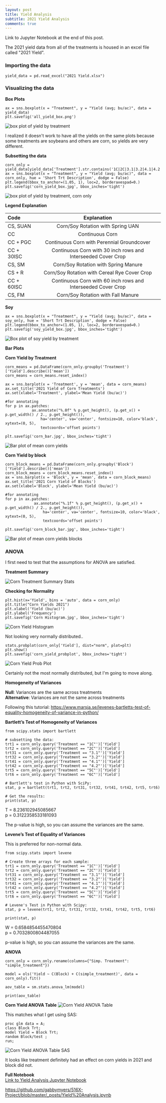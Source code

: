 ```yaml
---
layout: post
title: Yield Analysis
subtitle: 2021 Yield Analysis 
comments: true
---
```

Link to Jupyter Notebook at the end of this post.   

The 2021 yield data from all of the treatments is housed in an excel file called "2021 Yield". 

### Importing the data
~~~
yield_data = pd.read_excel("2021 Yield.xlsx")
~~~

### Visualizing the data

**Box Plots**

~~~
ax = sns.boxplot(x = "Treatment", y = "Yield (avg; bu/ac)", data = yield_data)
plt.savefig('all_yield_box.png')
~~~

![box plot of yield by treatment](https://raw.githubusercontent.com/gabbymyers/516X-Project/master/_posts/all_yield_box.png)

I realized it doesn't work to have all the yields on the same plots because some treatments are soybeans and others are corn, so yields are very different.

**Subsetting the data**
~~~
corn_only = yield_data[yield_data['Treatment'].str.contains('1C|2C|3.1|3.2|4.1|4.2|5C|6C')]
ax = sns.boxplot(x = "Treatment", y = "Yield (avg; bu/ac)", data = corn_only, hue = 'Short Trt Description', dodge = False)
plt.legend(bbox_to_anchor=(1.05, 1), loc=2, borderaxespad=0.)
plt.savefig('corn_yield_box.jpg', bbox_inches='tight')
~~~

![box plot of yield by treatment, corn only](https://raw.githubusercontent.com/gabbymyers/516X-Project/master/_posts/corn_yield_box.jpg)


**Legend Explanation** 

|Code|Explanation|
|:---|:---:|
|CS, SUAN|Corn/Soy Rotation with Spring UAN|
|CC|Continuous Corn|
|CC + PGC |Continuous Corn with Perennial Groundcover|
|CC + 30ISC |Continuous Corn with 30 inch rows and Interseeded Cover Crop|
|CS, SM|Corn/Soy Rotation with Spring Manure|
|CS + R|Corn/Soy Rotation with Cereal Rye Cover Crop|
|CC + 60ISC |Continuous Corn with 60 inch rows and Interseeded Cover Crop|
|CS, FM|Corn/Soy Rotation with Fall Manure|

**Soy**

~~~
ax = sns.boxplot(x = "Treatment", y = "Yield (avg; bu/ac)", data = soy_only, hue = 'Short Trt Description', dodge = False)
plt.legend(bbox_to_anchor=(1.05, 1), loc=2, borderaxespad=0.)
plt.savefig('soy_yield_box.jpg', bbox_inches='tight')
~~~

![Box plot of soy yield by treatment](https://raw.githubusercontent.com/gabbymyers/516X-Project/master/_posts/soy_yield_box.jpg)


**Bar Plots**

**Corn Yield by Treatment**

 ~~~
corn_means = pd.DataFrame(corn_only.groupby('Treatment')['Yield'].describe()['mean'])
corn_means = corn_means.reset_index()

ax = sns.barplot(x = 'Treatment', y = 'mean', data = corn_means)
ax.set_title('2021 Yield of Corn Treatments')
ax.set(xlabel='Treatment', ylabel='Mean Yield (bu/ac)')

#for annotating 
for p in ax.patches:
             ax.annotate("%.0f" % p.get_height(), (p.get_x() + p.get_width() / 2., p.get_height()),
                 ha='center', va='center', fontsize=10, color='black', xytext=(0, 5),
                 textcoords='offset points')
        
plt.savefig('corn_bar.jpg', bbox_inches='tight')
~~~

![Bar plot of mean corn yields](https://raw.githubusercontent.com/gabbymyers/516X-Project/master/assets/img/corn_bar.jpg)

**Corn Yield by block**
~~~
corn_block_means = pd.DataFrame(corn_only.groupby('Block')['Yield'].describe()['mean'])
corn_block_means = corn_block_means.reset_index()
ax = sns.barplot(x = 'Block', y = 'mean', data = corn_block_means)
ax.set_title('2021 Corn Yield of Blocks')
ax.set(xlabel='Block', ylabel='Mean Yield (bu/ac)')

#for annotating 
for p in ax.patches:
             ax.annotate("%.1f" % p.get_height(), (p.get_x() + p.get_width() / 2., p.get_height()),
                 ha='center', va='center', fontsize=10, color='black', xytext=(0, 5),
                 textcoords='offset points')
        
plt.savefig('corn_block_bar.jpg', bbox_inches='tight')
~~~

![Bar plot of mean corn yields blocks](https://raw.githubusercontent.com/gabbymyers/516X-Project/master/assets/img/corn_block_bar.jpg)

### ANOVA 

I first need to test that the assumptions for ANOVA are satisfied.

**Treatment Summary**

![Corn Treatment Summary Stats](https://raw.githubusercontent.com/gabbymyers/516X-Project/master/assets/img/Corn_Stats.JPG)

**Checking for Normality**

~~~
plt.hist(x='Yield', bins = 'auto', data = corn_only)
plt.title("Corn Yields 2021")
plt.xlabel('Yield (bu/ac)')
plt.ylabel('Frequency')
plt.savefig('Corn Histogram.jpg', bbox_inches='tight')
~~~
![Corn Yield Histogram](https://raw.githubusercontent.com/gabbymyers/516X-Project/master/assets/img/Corn%20Histogram.jpg)

Not looking very normally distributed..

~~~
stats.probplot(corn_only['Yield'], dist="norm", plot=plt)
plt.show()
plt.savefig('corn_yield_probplot', bbox_inches='tight')
~~~
![Corn Yield Prob Plot](https://raw.githubusercontent.com/gabbymyers/516X-Project/master/assets/img/corn_yield_probplot.JPG)

Certainly not the most normally distributed, but I'm going to move along. 


**Homogeneity of Variances**    

**Null**: Variances are the same across treatments       
**Alternative**: Variances are not the same across treatments  

Following this tutorial: https://www.marsja.se/levenes-bartletts-test-of-equality-homogeneity-of-variance-in-python/     

**Bartlett’s Test of Homogeneity of Variances**      
~~~
from scipy.stats import bartlett

# subsetting the data:
trt1 = corn_only.query('Treatment == "1C"')['Yield']
trt2 = corn_only.query('Treatment == "2C"')['Yield']
trt31 = corn_only.query('Treatment == "3.1"')['Yield']
trt32 = corn_only.query('Treatment == "3.2"')['Yield']
trt41 = corn_only.query('Treatment == "4.1"')['Yield']
trt42 = corn_only.query('Treatment == "4.2"')['Yield']
trt5 = corn_only.query('Treatment == "5C"')['Yield']
trt6 = corn_only.query('Treatment == "6C"')['Yield']

# Bartlett's test in Python with SciPy:
stat, p = bartlett(trt1, trt2, trt31, trt32, trt41, trt42, trt5, trt6)

# Get the results:
print(stat, p)

~~~
T = 8.236102945085667     
p = 0.3122358533181093     

The p-value is high, so you can assume the variances are the same.     

**Levene’s Test of Equality of Variances**       

This is preferred for non-normal data.      

~~~
from scipy.stats import levene

# Create three arrays for each sample:
trt1 = corn_only.query('Treatment == "1C"')['Yield']
trt2 = corn_only.query('Treatment == "2C"')['Yield']
trt31 = corn_only.query('Treatment == "3.1"')['Yield']
trt32 = corn_only.query('Treatment == "3.2"')['Yield']
trt41 = corn_only.query('Treatment == "4.1"')['Yield']
trt42 = corn_only.query('Treatment == "4.2"')['Yield']
trt5 = corn_only.query('Treatment == "5C"')['Yield']
trt6 = corn_only.query('Treatment == "6C"')['Yield']

# Levene's Test in Python with Scipy:
stat, p = levene(trt1, trt2, trt31, trt32, trt41, trt42, trt5, trt6)

print(stat, p)

~~~
W = 0.6584854455470804     
p = 0.7032800804487055    

p-value is high, so you can assume the variances are the same.      


**ANOVA**
~~~
corn_only = corn_only.rename(columns={"Simp. Treatment": "simple_treatment"})

model = ols('Yield ~ C(Block) + C(simple_treatment)', data = corn_only).fit()

aov_table = sm.stats.anova_lm(model)

print(aov_table)
~~~

**Corn Yield ANOVA Table**
![Corn Yield ANOVA Table](https://raw.githubusercontent.com/gabbymyers/516X-Project/master/assets/img/corn_yield_anovatable.JPG)

This matches what I get using SAS:
~~~
proc glm data = A;
class Block Trt;
model Yield = Block Trt;
random Block/test ;
run;
~~~
![Corn Yield ANOVA Table SAS](https://raw.githubusercontent.com/gabbymyers/516X-Project/master/assets/img/sdfgfgd.PNG)

It looks like treatment definitely had an effect on corn yields in 2021 and block did not. 


**Full Notebook**     
[Link to Yield Analysis Jupyter Notebook](https://nbviewer.org/github/gabbymyers/516X-Project/blob/master/_posts/Yield%20Analysis.ipynb)

https://github.com/gabbymyers/516X-Project/blob/master/_posts/Yield%20Analysis.ipynb 
